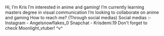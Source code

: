 Hi, I’m Kris
I’m interested in anime and gaming!
I’m currently learning masters degree in visual communication
I’m looking to collaborate on anime and gaming
How to reach me? (Through social medias)
Social medias :-
Instagram - Angelsnowflakes_0
Snapchat - Krisdemi.19
Don't forget to check Moonlight_vtuber! ^v^

<!---
This is a ✨ special ✨ repository because its `README.md` (this file) appears on your GitHub profile.
You can click the Preview link to take a look at your changes.
--->
